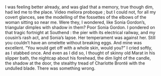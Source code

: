 I was feeling better already, and was glad that a memory, true though dim, had led me to the place. Video meliora proboque ; but I could not, for all my covert glances, see the modelling of the fossettes of the elbows of the woman sitting so near me. Were they, I wondered, like Sonia Gordon’s, triangular dimples with shadow in them? Poor Sonia Gordon. I pondered on that tragic fortnight at Southend : the pier with its electrical railway, and my cousin’s rash act, and Sonia’s lapse. Her temperament was against her. Still you couldn’t have an omelette without breaking eggs. And mine was excellent. “You would get off with a whole skin, would you?” I cried softly, as I stabbed once. And even as I did so, I thought of skinny old Marat in his slipper bath, the nightcap about his forehead, the dim light of the candle, the shadow at the door, the stealthy tread of Charlotte Brontë with the undulled blade. There was something wrong. 